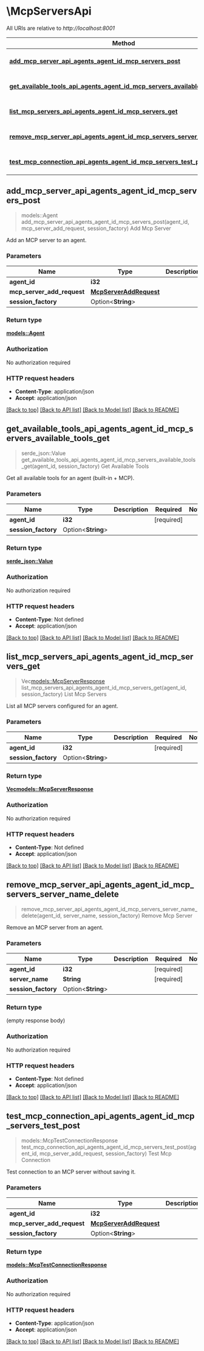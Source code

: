 # \McpServersApi

All URIs are relative to *http://localhost:8001*

Method | HTTP request | Description
------------- | ------------- | -------------
[**add_mcp_server_api_agents_agent_id_mcp_servers_post**](McpServersApi.md#add_mcp_server_api_agents_agent_id_mcp_servers_post) | **POST** /api/agents/{agent_id}/mcp-servers/ | Add Mcp Server
[**get_available_tools_api_agents_agent_id_mcp_servers_available_tools_get**](McpServersApi.md#get_available_tools_api_agents_agent_id_mcp_servers_available_tools_get) | **GET** /api/agents/{agent_id}/mcp-servers/available-tools | Get Available Tools
[**list_mcp_servers_api_agents_agent_id_mcp_servers_get**](McpServersApi.md#list_mcp_servers_api_agents_agent_id_mcp_servers_get) | **GET** /api/agents/{agent_id}/mcp-servers/ | List Mcp Servers
[**remove_mcp_server_api_agents_agent_id_mcp_servers_server_name_delete**](McpServersApi.md#remove_mcp_server_api_agents_agent_id_mcp_servers_server_name_delete) | **DELETE** /api/agents/{agent_id}/mcp-servers/{server_name} | Remove Mcp Server
[**test_mcp_connection_api_agents_agent_id_mcp_servers_test_post**](McpServersApi.md#test_mcp_connection_api_agents_agent_id_mcp_servers_test_post) | **POST** /api/agents/{agent_id}/mcp-servers/test | Test Mcp Connection



## add_mcp_server_api_agents_agent_id_mcp_servers_post

> models::Agent add_mcp_server_api_agents_agent_id_mcp_servers_post(agent_id, mcp_server_add_request, session_factory)
Add Mcp Server

Add an MCP server to an agent.

### Parameters


Name | Type | Description  | Required | Notes
------------- | ------------- | ------------- | ------------- | -------------
**agent_id** | **i32** |  | [required] |
**mcp_server_add_request** | [**McpServerAddRequest**](McpServerAddRequest.md) |  | [required] |
**session_factory** | Option<**String**> |  |  |

### Return type

[**models::Agent**](Agent.md)

### Authorization

No authorization required

### HTTP request headers

- **Content-Type**: application/json
- **Accept**: application/json

[[Back to top]](#) [[Back to API list]](../README.md#documentation-for-api-endpoints) [[Back to Model list]](../README.md#documentation-for-models) [[Back to README]](../README.md)


## get_available_tools_api_agents_agent_id_mcp_servers_available_tools_get

> serde_json::Value get_available_tools_api_agents_agent_id_mcp_servers_available_tools_get(agent_id, session_factory)
Get Available Tools

Get all available tools for an agent (built-in + MCP).

### Parameters


Name | Type | Description  | Required | Notes
------------- | ------------- | ------------- | ------------- | -------------
**agent_id** | **i32** |  | [required] |
**session_factory** | Option<**String**> |  |  |

### Return type

[**serde_json::Value**](serde_json::Value.md)

### Authorization

No authorization required

### HTTP request headers

- **Content-Type**: Not defined
- **Accept**: application/json

[[Back to top]](#) [[Back to API list]](../README.md#documentation-for-api-endpoints) [[Back to Model list]](../README.md#documentation-for-models) [[Back to README]](../README.md)


## list_mcp_servers_api_agents_agent_id_mcp_servers_get

> Vec<models::McpServerResponse> list_mcp_servers_api_agents_agent_id_mcp_servers_get(agent_id, session_factory)
List Mcp Servers

List all MCP servers configured for an agent.

### Parameters


Name | Type | Description  | Required | Notes
------------- | ------------- | ------------- | ------------- | -------------
**agent_id** | **i32** |  | [required] |
**session_factory** | Option<**String**> |  |  |

### Return type

[**Vec<models::McpServerResponse>**](MCPServerResponse.md)

### Authorization

No authorization required

### HTTP request headers

- **Content-Type**: Not defined
- **Accept**: application/json

[[Back to top]](#) [[Back to API list]](../README.md#documentation-for-api-endpoints) [[Back to Model list]](../README.md#documentation-for-models) [[Back to README]](../README.md)


## remove_mcp_server_api_agents_agent_id_mcp_servers_server_name_delete

> remove_mcp_server_api_agents_agent_id_mcp_servers_server_name_delete(agent_id, server_name, session_factory)
Remove Mcp Server

Remove an MCP server from an agent.

### Parameters


Name | Type | Description  | Required | Notes
------------- | ------------- | ------------- | ------------- | -------------
**agent_id** | **i32** |  | [required] |
**server_name** | **String** |  | [required] |
**session_factory** | Option<**String**> |  |  |

### Return type

 (empty response body)

### Authorization

No authorization required

### HTTP request headers

- **Content-Type**: Not defined
- **Accept**: application/json

[[Back to top]](#) [[Back to API list]](../README.md#documentation-for-api-endpoints) [[Back to Model list]](../README.md#documentation-for-models) [[Back to README]](../README.md)


## test_mcp_connection_api_agents_agent_id_mcp_servers_test_post

> models::McpTestConnectionResponse test_mcp_connection_api_agents_agent_id_mcp_servers_test_post(agent_id, mcp_server_add_request, session_factory)
Test Mcp Connection

Test connection to an MCP server without saving it.

### Parameters


Name | Type | Description  | Required | Notes
------------- | ------------- | ------------- | ------------- | -------------
**agent_id** | **i32** |  | [required] |
**mcp_server_add_request** | [**McpServerAddRequest**](McpServerAddRequest.md) |  | [required] |
**session_factory** | Option<**String**> |  |  |

### Return type

[**models::McpTestConnectionResponse**](MCPTestConnectionResponse.md)

### Authorization

No authorization required

### HTTP request headers

- **Content-Type**: application/json
- **Accept**: application/json

[[Back to top]](#) [[Back to API list]](../README.md#documentation-for-api-endpoints) [[Back to Model list]](../README.md#documentation-for-models) [[Back to README]](../README.md)

